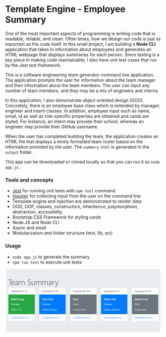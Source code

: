 # Template Engine - Employee Summary

One of the most important aspects of programming is writing code that is readable, reliable, and clean. Often times, *how* we design our code is just as important as the code itself. In this small project, I am building a **Node CLI** application that takes in information about employees and generates an HTML webpage that displays summaries for each person. Since testing is a key piece in making code maintainable, I also have unit test cases that run by the Jest test framework.

This is a software engineering team generator command line application. The application prompts the user for information about the team manager and then information about the team members. The user can input any number of team members, and they may be a mix of engineers and interns.

In this application, I also demonstrate object oriented design (OOD). Concretely, there is an employee base class which is extended by manager, engineer and intern classes. In addition, employee input such as name, email, id as well as role-specific properties are obtained and cards are styled. For instance, an intern may provide their school, whereas an engineer may provide their GitHub username.

When the user has completed building the team, the application creates an HTML file that displays a nicely formatted team roster based on the information provided by the user. The `summary.html` is generated in the `output` folder.

This app can be downloaded or cloned locally so that you can run it as `node app.js`.

### Tools and concepts
* [Jest](https://jestjs.io/) for running unit tests with `npm test` command
* [Inquirer](https://www.npmjs.com/package/inquirer) for collecting input from the user on the command line
* Template engine and injection are demonstrated to render data
* OOD, OOP, classes, constructors, inheritence, polymorphism, abstraction, accessiblity
* Bootstrap CSS Framework for styling cards
* Node.JS and Node CLI
* Async and await
* Modularization and folder structure (test, lib, src)

### Usage
* `node app.js` to generate the summary
* `npm run test` to execute unit tests


![Employee Summary](./assets/screenshot.PNG)


